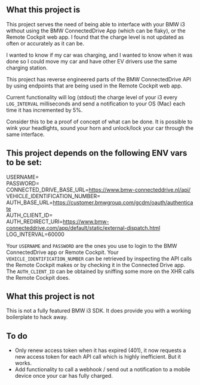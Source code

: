 ## What this project is

This project serves the need of being able to interface with your BMW i3 without using the BMW ConnectedDrive App (which can be flaky), or the Remote Cockpit web app. I found that the charge level is not updated as often or accurately as it can be. 

I wanted to know if my car was charging, and I wanted to know when it was done so I could move my car and have other EV drivers use the same charging station.

This project has reverse engineered parts of the BMW ConnectedDrive API by using endpoints that are being used in the Remote Cockpit web app.

Current functionality will log (stdout) the charge level of your i3 every `LOG_INTERVAL` milliseconds and send a notification to your OS (Mac) each time it has incremented by 5%.

Consider this to be a proof of concept of what can be done. It is possible to wink your headlights, sound your horn and unlock/lock your car through the same interface.


## This project depends on the following ENV vars to be set:
USERNAME=  
PASSWORD=  
CONNECTED_DRIVE_BASE_URL=https://www.bmw-connecteddrive.nl/api/  
VEHICLE_IDENTIFICATION_NUMBER=  
AUTH_BASE_URL=https://customer.bmwgroup.com/gcdm/oauth/authenticate  
AUTH_CLIENT_ID=  
AUTH_REDIRECT_URI=https://www.bmw-connecteddrive.com/app/default/static/external-dispatch.html
LOG_INTERVAL=60000

Your `USERNAME` and `PASSWORD` are the ones you use to login to the BMW ConnectedDrive app or Remote Cockpit. Your `VEHICLE_IDENTIFICATION_NUMBER` can be retrieved by inspecting the API calls the Remote Cockpit makes or by checking it in the Connected Drive app. The `AUTH_CLIENT_ID` can be obtained by sniffing some more on the XHR calls the Remote Cockpit does.

## What this project is not

This is not a fully featured BMW i3 SDK. It does provide you with a working boilerplate to hack away.


## To do

* Only renew access token when it has expired (401), it now requests a new access token for each API call which is highly inefficient. But it works.
* Add functionality to call a webhook / send out a notification to a mobile device once your car has fully charged. 
